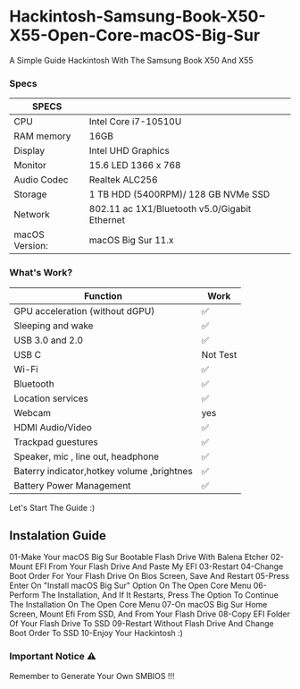 # Hackintosh-Samsung-Book-X50-X55-Open-Core-macOS-Big-Sur
A Simple Guide Hackintosh With The Samsung Book X50 And X55





### Specs

|SPECS| |
|---|---|
|CPU|Intel Core i7-10510U|
|RAM memory|16GB|
|Display|Intel UHD Graphics|
|Monitor|15.6 LED 1366 x 768|
|Audio Codec|Realtek ALC256|
|Storage|1 TB HDD (5400RPM)/ 128 GB NVMe SSD|
|Network|802.11 ac 1X1/Bluetooth v5.0/Gigabit Ethernet|
|macOS Version: |macOS Big Sur 11.x|

### What's Work?

| Function| Work|
|---------------|-----------------------------------------------|
|GPU acceleration (without dGPU)|✅|
|Sleeping and wake|✅|
|USB 3.0 and 2.0|✅|
|USB C |Not Test|
|Wi-Fi |✅|
|Bluetooth|✅|
|Location services|✅|
|Webcam|yes|
|HDMI Audio/Video |✅|
|Trackpad guestures|✅|
|Speaker, mic , line out, headphone|✅|
|Baterry indicator,hotkey volume ,brightnes|✅|
|Battery Power Management |✅|

Let's Start The Guide :)

## Instalation Guide

01-Make Your macOS Big Sur Bootable Flash Drive With Balena Etcher
02-Mount EFI From Your Flash Drive And Paste My EFI
03-Restart
04-Change Boot Order For Your Flash Drive On Bios Screen, Save And Restart
05-Press Enter On "Install macOS Big Sur" Option On The Open Core Menu
06-Perform The Installation, And If It Restarts, Press The Option To Continue The Installation On The Open Core Menu
07-On macOS Big Sur Home Screen, Mount Efi From SSD, And From Your Flash Drive
08-Copy EFI Folder Of Your Flash Drive To SSD
09-Restart Without Flash Drive And Change Boot Order To SSD
10-Enjoy Your Hackintosh :)

### Important Notice ⚠️

Remember to Generate Your Own SMBIOS !!!
